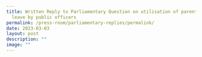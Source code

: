 ```yaml
---
title: Written Reply to Parliamentary Question on utilisation of parent‑care
  leave by public officers
permalink: /press-room/parliamentary-replies/permalink/
date: 2023-03-03
layout: post
description: ""
image: ""
---
```

